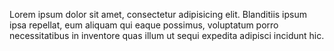 ---
---

Lorem ipsum dolor sit amet, consectetur adipisicing elit. Blanditiis ipsum ipsa repellat, eum aliquam qui eaque possimus, voluptatum porro necessitatibus in
inventore quas illum ut sequi expedita adipisci incidunt hic.
